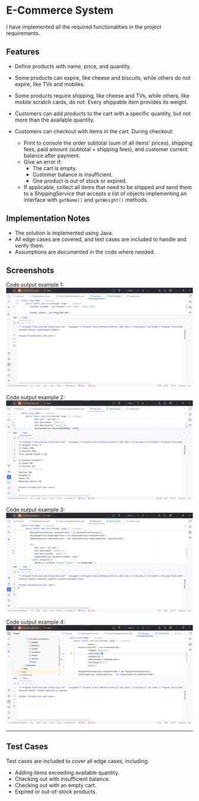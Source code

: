 # E-Commerce System

I have implemented all the required functionalities in the project requirements.

## Features

* Define products with name, price, and quantity.
* Some products can expire, like cheese and biscuits, while others do not expire, like TVs and mobiles.
* Some products require shipping, like cheese and TVs, while others, like mobile scratch cards, do not. Every shippable item provides its weight.
* Customers can add products to the cart with a specific quantity, but not more than the available quantity.
* Customers can checkout with items in the cart. During checkout:

  * Print to console the order subtotal (sum of all items’ prices), shipping fees, paid amount (subtotal + shipping fees), and customer current balance after payment.
  * Give an error if:
    * The cart is empty.
    * Customer balance is insufficient.
    * One product is out of stock or expired.
  * If applicable, collect all items that need to be shipped and send them to a ShippingService that accepts a list of objects implementing an interface with `getName()` and `getWeight()` methods.

## Implementation Notes

* The solution is implemented using Java.
* All edge cases are covered, and test cases are included to handle and verify them.
* Assumptions are documented in the code where needed.

## Screenshots

Code output example 1:
![Code Output 1](https://github.com/kirolosadel02/E-CommerceSystem/blob/main/Code%20Output/FawryInsufficientBalance.png)

Code output example 2:
![Code Output 2](https://github.com/kirolosadel02/E-CommerceSystem/blob/main/Code%20Output/FawryNoProblems.png)

Code output example 3:
![Code Output 3](https://github.com/kirolosadel02/E-CommerceSystem/blob/main/Code%20Output/FawryOutOfStock.png)

Code output example 4:
![Code Output 4](https://github.com/kirolosadel02/E-CommerceSystem/blob/main/Code%20Output/FawryProductExpired.png)

---

## Test Cases

Test cases are included to cover all edge cases, including:

* Adding items exceeding available quantity.
* Checking out with insufficient balance.
* Checking out with an empty cart.
* Expired or out-of-stock products.
